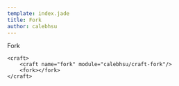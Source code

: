 ```yaml
---
template: index.jade
title: Fork
author: calebhsu
---
```


Fork

```craftml
<craft>
    <craft name="fork" module="calebhsu/craft-fork"/>
    <fork></fork>
</craft>
```
